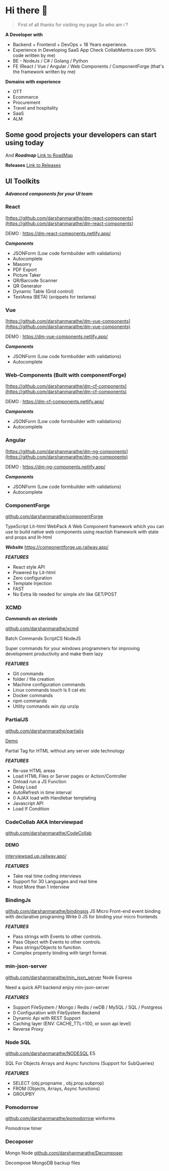 # Hi there 👋

> First of all thanks for visiting my page
>  So who am i ?

**A Developer with**

 - Backend + Frontend + DevOps +  18 Years experience.
 - Experience in Developing SaaS App Check CollabMantra.com (95% code written by me)
 - BE - NodeJs / C# / Golang / Python
 - FE (React / Vue / Angular / Web Components / ComponentForge (that's the framework written by me)


**Domains with experience**

 - OTT  	
 - Ecommerce  	
 - Procurement  	
 - Travel and hospitality  	
 - SaaS  	
 - ALM

## Some good projects your developers can start using today

And ***Roadmap***
[Link to RoadMap](/Roadmap.md)

**Releases**
[Link to Releases](/releases/index.md)

## UI Toolkits

***Advanced components for your UI team***

###  React
[https://github.com/darshanmarathe/dm-react-components](https://github.com/darshanmarathe/dm-react-components)

DEMO : https://dm-react-components.netlify.app/

***Components***
 * JSONForm (Low code formbuilder with validations)
 * Autocomplete
 * Masonry
 * PDF Export
 * Picture Taker
 * QR/Barcode Scanner
 * QR Generator
 * Dynamic Table (Grid control)
 * TextArea (BETA) (snippets for textarea)


### Vue

[https://github.com/darshanmarathe/dm-vue-components](https://github.com/darshanmarathe/dm-vue-components)

DEMO : https://dm-vue-components.netlify.app/


***Components***
 * JSONForm (Low code formbuilder with validations)
 * Autocomplete


### Web-Components (Built with componentForge)


[https://github.com/darshanmarathe/dm-cf-components](https://github.com/darshanmarathe/dm-cf-components)

DEMO : https://dm-cf-components.netlify.app/


***Components***
 * JSONForm (Low code formbuilder with validations)
 * Autocomplete


 ### Angular


[https://github.com/darshanmarathe/dm-ng-components](https://github.com/darshanmarathe/dm-ng-components)

DEMO : https://dm-ng-components.netlify.app/


***Components***
 * JSONForm (Low code formbuilder with validations)
 * Autocomplete



### ComponentForge
[github.com/darshanmarathe/componentForge](https://github.com/darshanmarathe/componentForge)

TypeScript Lit-html WebPack
A Web Component framework which you can use to build native web components using reactish framework with state and props and lit-html

***Website***
https://componentforge.up.railway.app/

***FEATURES***
 * React style API
 * Powered by Lit-html
 * Zero configuration
 * Template Injection
 * FAST
 * No Extra lib needed for simple xhr like GET/POST





### XCMD
***Commands on sterioids***

[github.com/darshanmarathe/xcmd](https://github.com/darshanmarathe/xcmd)

Batch Commands
ScriptCS
NodeJS

Super commands for your windows programmers for improving development productivity and make them lazy


***FEATURES***
 * Git commands
 * folder / file creation
 * Machine configuration commands
 * Linux commands touch ls ll cat etc
 * Docker commands
 * npm commands
 * Utility commands win zip unzip


### PartialJS
[github.com/darshanmarathe/partialjs](https://github.com/darshanmarathe/partialjs)

[Demo](http://partialjs.up.railway.app/)

Partial Tag for HTML without any server side technology

***FEATURES***
 * Re-use HTML areas  
 * Load HTML Files or Server pages or Action/Controller
 * Onload run a JS Function
 * Delay Load
 * AutoRefresh in time interval
 * 0 AJAX load with Handlebar templating
 * Javascript API
 * Load If Condition

### CodeCollab AKA Interviewpad
[github.com/darshanmarathe/CodeCollab](https://github.com/darshanmarathe/CodeCollab)

#### DEMO
[interviewpad.up.railway.app/](https://interviewpad.up.railway.app/)


***FEATURES***
 * Take real time coding interviews  
 * Support for 30 Languages and real time
 * Host More than 1 interview



### BindingJs
[github.com/darshanmarathe/bindingsjs](https://github.com/darshanmarathe/bindingsjs)
JS
Micro Front-end event binding with declarative programing
Write 0 JS for binding your micro frontends

***FEATURES***
 * Pass strings with Events to other controls.
 * Pass Object with Events to other controls.
 * Pass strings/Objects to function.
 * Complex property binding with targrt format.


### min-json-server
[github.com/darshanmarathe/min_json_server](https://github.com/darshanmarathe/min_json_server)
Node Express

Need a quick API backend enjoy min-json-server

***FEATURES***
 * Support FileSystem / Mongo / Redis / neDB / MySQL / SQL / Postgress
 * 0 Configuration with FileSystem Backend
 * Dynamic Api with REST Support
 * Caching layer (ENV: CACHE_TTL=100, or soon api level)
 * Reverse Proxy




### Node SQL
[github.com/darshanmarathe/NODESQL](https://github.com/darshanmarathe/NODESQL)
ES

SQL For Objects Arrays and Async functions
(Support for SubQueries)

***FEATURES***
 * SELECT (obj.propname , obj.prop.subprop)
 * FROM (Objects, Arrays, Async functions)
 * GROUPBY


### Pomodorrow
[github.com/darshanmarathe/pomodorrow](https://github.com/darshanmarathe/pomodorrow)
winforms

Pomodrrow timer


### Decoposer
Mongo Node
[github.com/darshanmarathe/Decomposer](https://github.com/darshanmarathe/Decomposer)

Decompose MongoDB backup files
